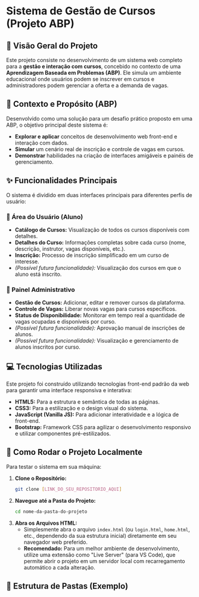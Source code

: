 # Sistema de Gestão de Cursos (Projeto ABP)

## 🚀 Visão Geral do Projeto

Este projeto consiste no desenvolvimento de um sistema web completo para a **gestão e interação com cursos**, concebido no contexto de uma **Aprendizagem Baseada em Problemas (ABP)**. Ele simula um ambiente educacional onde usuários podem se inscrever em cursos e administradores podem gerenciar a oferta e a demanda de vagas.

## 🎯 Contexto e Propósito (ABP)

Desenvolvido como uma solução para um desafio prático proposto em uma ABP, o objetivo principal deste sistema é:
* **Explorar e aplicar** conceitos de desenvolvimento web front-end e interação com dados.
* **Simular** um cenário real de inscrição e controle de vagas em cursos.
* **Demonstrar** habilidades na criação de interfaces amigáveis e painéis de gerenciamento.

## ✨ Funcionalidades Principais

O sistema é dividido em duas interfaces principais para diferentes perfis de usuário:

### 👤 Área do Usuário (Aluno)
* **Catálogo de Cursos:** Visualização de todos os cursos disponíveis com detalhes.
* **Detalhes do Curso:** Informações completas sobre cada curso (nome, descrição, instrutor, vagas disponíveis, etc.).
* **Inscrição:** Processo de inscrição simplificado em um curso de interesse.
* *(Possível futura funcionalidade):* Visualização dos cursos em que o aluno está inscrito.

### 💼 Painel Administrativo
* **Gestão de Cursos:** Adicionar, editar e remover cursos da plataforma.
* **Controle de Vagas:** Liberar novas vagas para cursos específicos.
* **Status de Disponibilidade:** Monitorar em tempo real a quantidade de vagas ocupadas e disponíveis por curso.
* *(Possível futura funcionalidade):* Aprovação manual de inscrições de alunos.
* *(Possível futura funcionalidade):* Visualização e gerenciamento de alunos inscritos por curso.

## 💻 Tecnologias Utilizadas

Este projeto foi construído utilizando tecnologias front-end padrão da web para garantir uma interface responsiva e interativa:

* **HTML5:** Para a estrutura e semântica de todas as páginas.
* **CSS3:** Para a estilização e o design visual do sistema.
* **JavaScript (Vanilla JS):** Para adicionar interatividade e a lógica de front-end.
* **Bootstrap:** Framework CSS para agilizar o desenvolvimento responsivo e utilizar componentes pré-estilizados.

## 🚀 Como Rodar o Projeto Localmente

Para testar o sistema em sua máquina:

1.  **Clone o Repositório:**
    ```bash
    git clone [LINK_DO_SEU_REPOSITORIO_AQUI]
    ```
2.  **Navegue até a Pasta do Projeto:**
    ```bash
    cd nome-da-pasta-do-projeto
    ```
3.  **Abra os Arquivos HTML:**
    * Simplesmente abra o arquivo `index.html` (ou `login.html`, `home.html`, etc., dependendo da sua estrutura inicial) diretamente em seu navegador web preferido.
    * **Recomendado:** Para um melhor ambiente de desenvolvimento, utilize uma extensão como "Live Server" (para VS Code), que permite abrir o projeto em um servidor local com recarregamento automático a cada alteração.

## 📂 Estrutura de Pastas (Exemplo)
